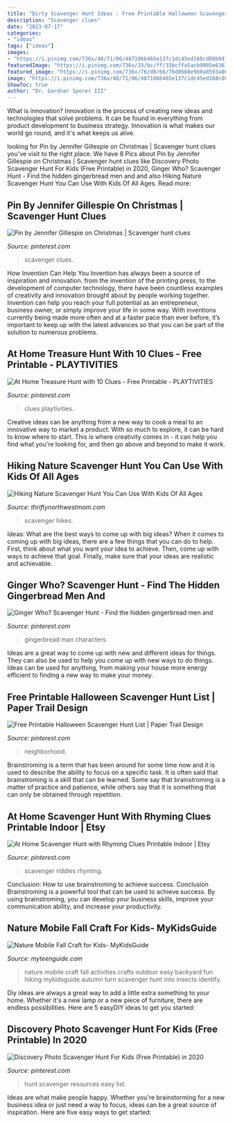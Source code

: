 ```yaml
---
title: "Dirty Scavenger Hunt Ideas : Free Printable Halloween Scavenger Hunt List"
description: "Scavenger clues"
date: "2023-07-17"
categories:
- "ideas"
tags: ["ideas"]
images:
- "https://i.pinimg.com/736x/48/71/06/4871066465e137c1dc45ed168cd08b9d.jpg"
featuredImage: "https://i.pinimg.com/736x/33/bc/ff/33bcffa5acb9985e636130e0a09a3a8b.jpg"
featured_image: "https://i.pinimg.com/736x/76/d8/66/76d8660e9b0a8593a86a29ba7e79bd5c.jpg"
image: "https://i.pinimg.com/736x/48/71/06/4871066465e137c1dc45ed168cd08b9d.jpg"
ShowToc: true
author: "Dr. Gardner Sporer III"
---
```



What is innovation?
Innovation is the process of creating new ideas and technologies that solve problems. It can be found in everything from product development to business strategy. Innovation is what makes our world go round, and it's what keeps us alive.

	

		
looking for Pin by Jennifer Gillespie on Christmas | Scavenger hunt clues you've visit to the right place. We have 8 Pics about Pin by Jennifer Gillespie on Christmas | Scavenger hunt clues like Discovery Photo Scavenger Hunt For Kids (Free Printable) in 2020, Ginger Who? Scavenger Hunt - Find the hidden gingerbread men and and also Hiking Nature Scavenger Hunt You Can Use With Kids Of All Ages. Read more:
		
    
## Pin By Jennifer Gillespie On Christmas | Scavenger Hunt Clues

<img loading=lazy src="https://i.pinimg.com/736x/54/22/1e/54221e6e11c1862418b4c075b19ee6d5.jpg" onerror="this.onerror=null;this.src='https://tse2.mm.bing.net/th?id=OIP.8HC-FWzIzeXxWgGRomy6YwHaK8&amp;pid=15.1';" alt="Pin by Jennifer Gillespie on Christmas | Scavenger hunt clues">

_Source: pinterest.com_

>scavenger clues. 

	

How Invention Can Help You
Invention has always been a source of inspiration and innovation. from the invention of the printing press, to the development of computer technology, there have been countless examples of creativity and innovation brought about by people working together. Invention can help you reach your full potential as an entrepreneur, business owner, or simply improve your life in some way. With inventions currently being made more often and at a faster pace than ever before, it’s important to keep up with the latest advances so that you can be part of the solution to numerous problems.

    
## At Home Treasure Hunt With 10 Clues - Free Printable - PLAYTIVITIES

<img loading=lazy src="https://i.pinimg.com/736x/dc/b4/61/dcb46183d8c32db6fd5a6f4e4aa0d24e.jpg" onerror="this.onerror=null;this.src='https://tse1.mm.bing.net/th?id=OIP.3MJ8jG_UXWq1QKD5wavIaAHaEm&amp;pid=15.1';" alt="At Home Treasure Hunt with 10 Clues - Free Printable - PLAYTIVITIES">

_Source: pinterest.com_

>clues playtivities. 

	

Creative ideas can be anything from a new way to cook a meal to an innovative way to market a product. With so much to explore, it can be hard to know where to start. This is where creativity comes in - it can help you find what you're looking for, and then go above and beyond to make it work.

    
## Hiking Nature Scavenger Hunt You Can Use With Kids Of All Ages

<img loading=lazy src="https://www.thriftynorthwestmom.com/wp-content/uploads/2020/07/Free-Printable-Hiking-Scavenger-Hunt-for-Older-Kids.jpg" onerror="this.onerror=null;this.src='https://tse4.mm.bing.net/th?id=OIP.e789DViZQ0Au2qvLmLW5SAHaJ4&amp;pid=15.1';" alt="Hiking Nature Scavenger Hunt You Can Use With Kids Of All Ages">

_Source: thriftynorthwestmom.com_

>scavenger hikes. 

	

Ideas: What are the best ways to come up with big ideas?
When it comes to coming up with big ideas, there are a few things that you can do to help. First, think about what you want your idea to achieve. Then, come up with ways to achieve that goal. Finally, make sure that your ideas are realistic and achievable.

    
## Ginger Who? Scavenger Hunt - Find The Hidden Gingerbread Men And

<img loading=lazy src="https://i.pinimg.com/736x/46/5b/5a/465b5ae3daec1e7f1366bf56f8ebd5a2.jpg" onerror="this.onerror=null;this.src='https://tse4.mm.bing.net/th?id=OIP.bsJjpX-RpC3R6i8UsIvGNgHaJ3&amp;pid=15.1';" alt="Ginger Who? Scavenger Hunt - Find the hidden gingerbread men and">

_Source: pinterest.com_

>gingerbread man characters. 

	

Ideas are a great way to come up with new and different ideas for things. They can also be used to help you come up with new ways to do things. Ideas can be used for anything, from making your house more energy efficient to finding a new way to make your money.

    
## Free Printable Halloween Scavenger Hunt List | Paper Trail Design

<img loading=lazy src="https://i.pinimg.com/736x/33/bc/ff/33bcffa5acb9985e636130e0a09a3a8b.jpg" onerror="this.onerror=null;this.src='https://tse2.mm.bing.net/th?id=OIP.Zk4ZIOqoVVcg9x9IYM3vWAHaLH&amp;pid=15.1';" alt="Free Printable Halloween Scavenger Hunt List | Paper Trail Design">

_Source: pinterest.com_

>neighborhood. 

	

Brainstroming is a term that has been around for some time now and it is used to describe the ability to focus on a specific task. It is often said that brainstroming is a skill that can be learned. Some say that brainstroming is a matter of practice and patience, while others say that it is something that can only be obtained through repetition.

    
## At Home Scavenger Hunt With Rhyming Clues Printable Indoor | Etsy

<img loading=lazy src="https://i.pinimg.com/736x/48/71/06/4871066465e137c1dc45ed168cd08b9d.jpg" onerror="this.onerror=null;this.src='https://tse1.mm.bing.net/th?id=OIP.6R2ra1vhFpSSsxZnUG44VwHaLH&amp;pid=15.1';" alt="At Home Scavenger Hunt with Rhyming Clues Printable Indoor | Etsy">

_Source: pinterest.com_

>scavenger riddles rhyming. 

	

Conclusion: How to use brainstroming to achieve success.
Conclusion
Brainstroming is a powerful tool that can be used to achieve success. By using brainstroming, you can develop your business skills, improve your communication ability, and increase your productivity.

    
## Nature Mobile Fall Craft For Kids- MyKidsGuide

<img loading=lazy src="https://www.myteenguide.com/wp-content/uploads/2014/09/Nature-Mobile-Craft-for-Kids-Featured.jpg" onerror="this.onerror=null;this.src='https://tse1.mm.bing.net/th?id=OIP.A0kJMUJT6rlx74IsL-ocdwHaLK&amp;pid=15.1';" alt="Nature Mobile Fall Craft for Kids- MyKidsGuide">

_Source: myteenguide.com_

>nature mobile craft fall activities crafts outdoor easy backyard fun hiking mykidsguide autumn turn scavenger hunt into insects identify. 

	

Diy ideas are always a great way to add a little extra something to your home. Whether it's a new lamp or a new piece of furniture, there are endless possibilities. Here are 5 easyDIY ideas to get you started: 

    
## Discovery Photo Scavenger Hunt For Kids (Free Printable) In 2020

<img loading=lazy src="https://i.pinimg.com/736x/76/d8/66/76d8660e9b0a8593a86a29ba7e79bd5c.jpg" onerror="this.onerror=null;this.src='https://tse3.mm.bing.net/th?id=OIP.YIRp2mfnepXLdd1xNBWrOQHaLH&amp;pid=15.1';" alt="Discovery Photo Scavenger Hunt For Kids (Free Printable) in 2020">

_Source: pinterest.com_

>hunt scavenger resources easy list. 

	

Ideas are what make people happy. Whether you're brainstorming for a new business idea or just need a way to focus, ideas can be a great source of inspiration. Here are five easy ways to get started: 

